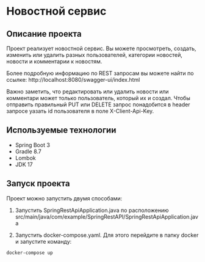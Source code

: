# Новостной сервис

## Описание проекта
Проект реализует новостной сервис. Вы можете просмотреть, создать, изменить или
удалить разных пользователей, категории новостей, новости и
комментарии к новостям.

Более подробную информацию по REST запросам вы можете найти по ссылке:
http://localhost:8080/swagger-ui/index.html

Важно заметить, что редактировать или удалить новости или комментари 
может только пользователь, который их и создал. Чтобы отправить правильный PUT 
или DELETE запрос понадобится в header запросе уазать id 
пользователя в поле X-Client-Api-Key.

## Используемые технологии

- Spring Boot 3
- Gradle 8.7
- Lombok
- JDK 17

## Запуск проекта
Проект можно запустить двумя способами:
1. Запустить SpringRestApiApplication.java по расположению src/main/java/com/example/SpringRestAPI/SpringRestApiApplication.java

2. Запустить docker-compose.yaml. Для этого перейдите в папку docker и запустите
   команду:
```shell
docker-compose up
```